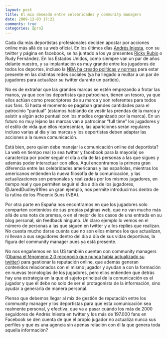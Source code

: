 ```yaml
---
layout: post
title: El mix deseado entre celebridades y community managers
date: 2009-12-03 17:21
comments: true
categories: [pro]
---
```

Cada día más deportistas profesionales deciden apostar por acciones online más allá de su web oficial. En los últimos días [Andrés Iniesta](href="http://www.andresiniesta.es/), con su twitter y página en facebook, se ha juntado a los ya presentes [Ricky Rubio](http://www.rickyrubio9.com) o Rudy Fernández. En los Estados Unidos, como siempre van un par de años delante nuestro, y su implantación es muy grande entre los jugadores de todos los deportes, incluso la [NBA ha creado políticas y normas](http://sports.espn.go.com/nba/news/story?id=4508595) para estar presente en las distintas redes sociales (ya ha llegado a multar a un par de jugadores para actualizar su twitter durante un partido).

No es de extrañar que las grandes marcas se estén empezando a frotar las manos, ya que con los deportistas que patrocinan, tienen un tesoro, ya que ellos actúan como prescriptores de su marca y son referentes para todos sus fans. Si hasta el momento se pagaban grandes cantidades para el patrocinio “puntual” (estamos hablando de vestir las prendas de la marca y asistir a algún acto puntual con los medios organizado por la marca). En un futuro no muy lejano las marcas van a patrocinar “full time” los jugadores y el estilo de vida que ellos representan, las apariciones serán regulares incluso varias al día y las marcas y los deportistas deben adaptar las acciones a la nueva comunicación.

Está bien, pero quien debe manejar la comunicación online del deportista? La web en tiempo real (o sea twitter y facebook para la mayoría) se caracteriza por poder seguir el día a día de las personas a las que sigues y además poder interactuar con ellos. Aquí encontramos la primera gran diferencia entre las celebridades americanas y las españolas, mientras los americanos entienden la nueva filosofía de la comunicación, y las actualizaciones son personales y realizadas por los mismos jugadores, en tiempo real y que permiten seguir el día a día de los jugadores, @JaredDudley619es un gran ejemplo, nos permite introducirnos dentro de la rutina de los Phoenix Suns (NBA).

Por otra parte en España nos encontramos en que los jugadores solo comparten contenidos de sus propias páginas web, que no van mucho más allá de una nota de premsa, o en el mejor de los casos de una entrada en su blog personal, sin feedback ninguno. Un claro ejemplo lo vemos en el número de personas a las que siguen en twitter y a los replies que realizan. No cuesta mucho darse cuenta que no son ellos mismos los que actualizan, ni llevan a sus seguidores dentro del día a día de sus vidas deportivas, la figura del community manager pues ya está presente.

No nos engañemos en los US también cuentan con community managers ([Obama el fénomeno 2.0 reconoció que nunca había actualizado su twitter](http://alt1040.com/2009/11/barack-obama-nunca-utilizo-twitter)) para gestionar la reputación online, que además generan contenidos relacionados con el mismo jugador y ayudan a con la formación en nuevas tecnologías de los jugadores, pero ellos entienden que detrás hay una estrategia en la que el sujeto principal de la comunicación es el jugador y que él debe no solo de ser el protagonista de la información, sino ayudar a generarla de manera personal.

Pienso que debemos llegar al mix de gestión de reputación entre los community manager y los deportistas para que esta comunicación sea realmente personal, y efectiva, que va a pasar cuándo los más de 2000 seguidores de Andrés Iniesta en twitter y los más de 197.000 fans en Facebook se den cuenta de que el propio jugador no actualiza nunca sus perfiles y que es una agencia sin apenas relación con él la que genera toda aquella información?